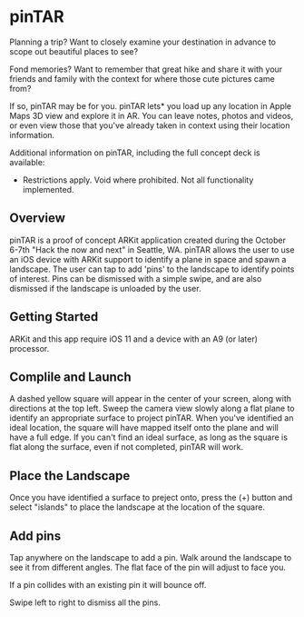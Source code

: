 # pinTAR

Planning a trip? Want to closely examine your destination in advance to scope out beautiful places to see?

Fond memories? Want to remember that great hike and share it with your friends and family with the context for where those cute pictures came from?

If so, pinTAR may be for you.  pinTAR lets\* you load up any location in Apple Maps 3D view and explore it in AR.  You can leave notes, photos and videos, or even view those that you've already taken in context using their location information.

Additional information on pinTAR, including the full concept deck is available: 

* Restrictions apply. Void where prohibited. Not all functionality implemented.

## Overview

pinTAR is a proof of concept ARKit application created during the October 6-7th "Hack the now and next" in Seattle, WA.  pinTAR allows the user to use an iOS device with ARKit support to identify a plane in space and spawn a landscape.  The user can tap to add 'pins' to the landscape to identify points of interest.  Pins can be dismissed with a simple swipe, and are also dismissed if the landscape is unloaded by the user.

## Getting Started

ARKit and this app require iOS 11 and a device with an A9 (or later) processor.

## Complile and Launch

A dashed yellow square will appear in the center of your screen, along with directions at the top left.  Sweep the camera view slowly along a flat plane to identify an appropriate surface to project pinTAR.  When you've identified an ideal location, the square will have mapped itself onto the plane and will have a full edge.  If you can't find an ideal surface, as long as the square is flat along the surface, even if not completed, pinTAR will work.

## Place the Landscape

Once you have identified a surface to preject onto, press the (+) button and select "islands" to place the landscape at the location of the square.

## Add pins

Tap anywhere on the landscape to add a pin.  Walk around the landscape to see it from different angles.  The flat face of the pin will adjust to face you.

If a pin collides with an existing pin it will bounce off.

Swipe left to right to dismiss all the pins.
